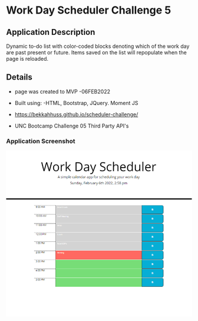 # Work Day Scheduler Challenge 5 

## Application Description 

Dynamic to-do list with color-coded blocks denoting which of the work day are past present or future. Items saved on the list will repopulate when the page is reloaded. 


## Details 
* page was created to MVP -06FEB2022

* Built using: 
 -HTML, Bootstrap, JQuery. Moment JS
 
* https://bekkahhuss.github.io/scheduler-challenge/

* UNC Bootcamp Challenge 05 Third Party API's


### Application Screenshot  
![Image](https://github.com/bekkahhuss/scheduler-challenge/blob/main/assets/images/Scheduler%20Screenshot%20.png)

